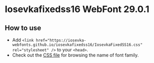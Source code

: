 # Iosevkafixedss16 WebFont 29.0.1

## How to use

- Add `<link href="https://iosevka-webfonts.github.io/iosevkafixedss16/IosevkaFixedSS16.css" rel="stylesheet" />` to your `<head>`.
- Check out the [CSS file](./IosevkaFixedSS16.css) for browsing the name of font family.
